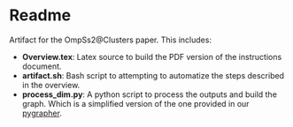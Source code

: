 Readme
======

Artifact for the OmpSs2@Clusters paper. This includes:

- **Overview.tex**: Latex source to build the PDF version of the
	instructions document.
- **artifact.sh**: Bash script to attempting to automatize the steps
	described in the overview.
- **process_dim.py**: A python script to process the outputs and build
	the graph. Which is a simplified version of the one provided in our
	[pygrapher](https://github.com/Ergus/pygrapher).


